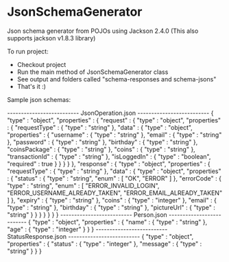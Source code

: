 JsonSchemaGenerator
===============

Json schema generator from POJOs using Jackson 2.4.0 (This also supports jackson v1.8.3 library)

To run project:

* Checkout project
* Run the main method of JsonSchemaGenerator class
* See output and folders called "schema-responses and schema-jsons"
* That's it :)


Sample json schemas:

-------------------------- JsonOperation.json --------------------------
{
  "type" : "object",
  "properties" : {
    "request" : {
      "type" : "object",
      "properties" : {
        "requestType" : {
          "type" : "string"
        },
        "data" : {
          "type" : "object",
          "properties" : {
            "username" : {
              "type" : "string"
            },
            "email" : {
              "type" : "string"
            },
            "password" : {
              "type" : "string"
            },
            "birthday" : {
              "type" : "string"
            },
            "coinsPackage" : {
              "type" : "string"
            },
            "coins" : {
              "type" : "string"
            },
            "transactionId" : {
              "type" : "string"
            },
            "isLoggedIn" : {
              "type" : "boolean",
              "required" : true
            }
          }
        }
      }
    },
    "response" : {
      "type" : "object",
      "properties" : {
        "requestType" : {
          "type" : "string"
        },
        "data" : {
          "type" : "object",
          "properties" : {
            "status" : {
              "type" : "string",
              "enum" : [ "OK", "ERROR" ]
            },
            "errorCode" : {
              "type" : "string",
              "enum" : [ "ERROR_INVALID_LOGIN", "ERROR_USERNAME_ALREADY_TAKEN", "ERROR_EMAIL_ALREADY_TAKEN" ]
            },
            "expiry" : {
              "type" : "string"
            },
            "coins" : {
              "type" : "integer"
            },
            "email" : {
              "type" : "string"
            },
            "birthday" : {
              "type" : "string"
            },
            "pictureUrl" : {
              "type" : "string"
            }
          }
        }
      }
    }
  }
}
-------------------------- Person.json --------------------------
{
  "type" : "object",
  "properties" : {
    "name" : {
      "type" : "string"
    },
    "age" : {
      "type" : "integer"
    }
  }
}
-------------------------- StatusResponse.json --------------------------
{
  "type" : "object",
  "properties" : {
    "status" : {
      "type" : "integer"
    },
    "message" : {
      "type" : "string"
    }
  }
}
